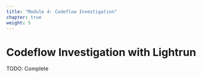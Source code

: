 ```yaml
---
title: "Module 4: Codeflow Investigation"
chapter: true
weight: 5
---
```


# Codeflow Investigation with Lightrun

TODO: Complete